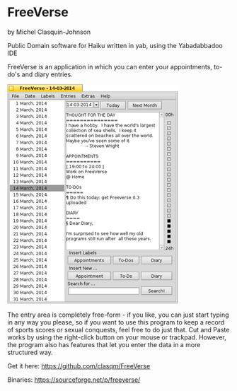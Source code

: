 # FreeVerse

by Michel Clasquin-Johnson

Public Domain software for Haiku written in yab, using the Yabadabbadoo IDE

FreeVerse is an application in which you can enter your appointments, to-do's and diary entries. 

![FreeVerse](freeverse.png)

The entry area is completely free-form - if you like, you can just start typing in any way you please, so if you want to use this program to keep a record of sports scores or sexual conquests, feel free to do just that. Cut and Paste works by using the right-click button on your mouse or trackpad. However, the program also has features that let you enter the data in a more structured way.

Get it here: https://github.com/clasqm/FreeVerse

Binaries: https://sourceforge.net/p/freeverse/